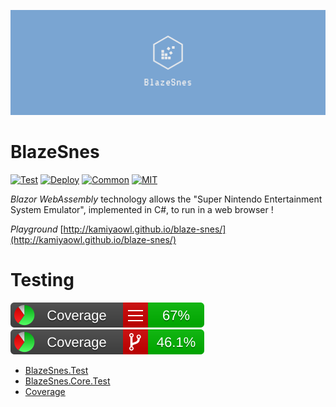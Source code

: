 
![logo](assets/logos/twitter_header_photo_2.png)

# BlazeSnes
[![Test](https://github.com/kamiyaowl/blaze-snes/workflows/Test/badge.svg?branch=master)](https://github.com/kamiyaowl/blaze-snes/actions?query=workflow%3ATest)
[![Deploy](https://github.com/kamiyaowl/blaze-snes/workflows/Deploy/badge.svg?branch=master)](https://github.com/kamiyaowl/blaze-snes/actions?query=workflow%3ADeploy)
[![Common](https://github.com/kamiyaowl/blaze-snes/workflows/Common/badge.svg?branch=master)](https://github.com/kamiyaowl/blaze-snes/actions?query=workflow%3ACommon)
[![MIT](https://img.shields.io/badge/license-MIT-green)](https://github.com/kamiyaowl/blaze-snes/blob/master/LICENSE)

*Blazor WebAssembly* technology allows the "Super Nintendo Entertainment System Emulator", implemented in C#, to run in a web browser !

*Playground*
[http://kamiyaowl.github.io/blaze-snes/](http://kamiyaowl.github.io/blaze-snes/)

# Testing
[![Coverage](https://raw.githubusercontent.com/kamiyaowl/blaze-snes/gh-pages/coverage/badge_linecoverage.svg)](http://kamiyaowl.github.io/blaze-snes/coverage/index.html)
[![Coverage](https://raw.githubusercontent.com/kamiyaowl/blaze-snes/gh-pages/coverage/badge_branchcoverage.svg)](http://kamiyaowl.github.io/blaze-snes/coverage/index.html)

* [BlazeSnes.Test](http://kamiyaowl.github.io/blaze-snes/unittest/blazesnes.html)
* [BlazeSnes.Core.Test](http://kamiyaowl.github.io/blaze-snes/unittest/blazesnes.core.html)
* [Coverage](http://kamiyaowl.github.io/blaze-snes/coverage/index.html)
